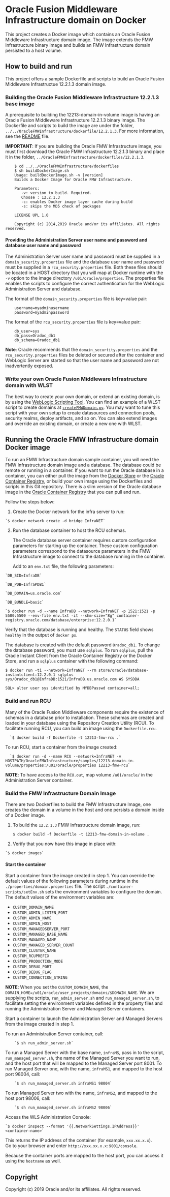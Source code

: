 Oracle Fusion Middleware Infrastructure domain on Docker
========================================================
This project creates a Docker image which contains an Oracle Fusion Middleware Infrastructure domain image. The image extends the FMW Infrastructure binary image and builds an FMW Infrastructure domain persisted to a host volume.

## How to build and run
This project offers a sample Dockerfile and scripts to build an Oracle Fusion Middleware Infrastructue 12.2.1.3 domain image.

### Building the Oracle Fusion Middleware Infrastructure 12.2.1.3 base image
A prerequisite to building the 12213-domain-in-volume image is having an Oracle Fusion Middleware Infrastructure 12.2.1.3 binary image. The Dockerfile and scripts to build the image are under the folder, `../../OracleFMWInfrastructure/dockerfile/12.2.1.3`. For more information, see the [README](../../OracleFMWInfrastructure/README.md) file.

**IMPORTANT**: If you are building the Oracle FMW Infrastructure image, you must first download the Oracle FMW Infrastructure 12.2.1.3 binary and place it in the folder, `../OracleFMWInfrastructure/dockerfiles/12.2.1.3`.

        $ cd ../../OracleFMWInfrastructure/dockerfiles
        $ sh buildDockerImage.sh
        Usage: buildDockerImage.sh -v [version]
        Builds a Docker Image for Oracle FMW Infrastructure.

        Parameters:
           -v: version to build. Required.
           Choose : 12.2.1.3
           -c: enables Docker image layer cache during build
           -s: skips the MD5 check of packages

        LICENSE UPL 1.0

        Copyright (c) 2014,2019 Oracle and/or its affiliates. All rights reserved.

#### Providing the Administration Server user name and password and database user name and password
The Administration Server user name and password must be supplied in a `domain_security.properties` file and the database user name and password must be supplied in a `rcu_security.properties` file. Both these files should be located in a HOST directory that you will map at Docker runtime with the `-v` option to the image directory `/u01/oracle/properties`. The properties file enables the scripts to configure the correct authentication for the WebLogic Administration Server and database.

The format of the `domain_security.properties` file is key=value pair:

        username=myadminusername
        password=myadminpassword

The format of the `rcu_security.properties` file is key=value pair:

        db_user=sys
        db_pass=Oradoc_db1
        db_schema=Oradoc_db1

**Note**: Oracle recommends that the `domain_securtity.properties` and the `rcu_security.properties` files be deleted or secured after the container and WebLogic Server are started so that the user name and password are not inadvertently exposed.

### Write your own Oracle Fusion Middleware Infrastructure domain with WLST
The best way to create your own domain, or extend an existing domain, is by using the [WebLogic Scripting Tool](https://docs.oracle.com/middleware/1221/cross/wlsttasks.htm). You can find an example of a WLST script to create domains at [`createFMWDomain.py`](samples/12213-domain-in-volume/container-scripts/createFMWDomain.py). You may want to tune this script with your own setup to create datasources and connection pools, security realms, deploy artifacts, and so on. You can also extend images and override an existing domain, or create a new one with WLST.

## Running the Oracle FMW Infrastructure domain Docker image
To run an FMW Infrastructure domain sample container, you will need the FMW Infrastructure domain image and a database. The database could be remote or running in a container. If you want to run the Oracle database in a container, you can either pull the image from the [Docker Store](https://store.docker.com/images/oracle-database-enterprise-edition) or the [Oracle Container Registry](https://container-registry.oracle.com), or build your own image using the Dockerfiles and scripts in this Git repository. There is a slim version of the Oracle database image in the [Oracle Container Registry](https://container-registry.oracle.com) that you can pull and run.

Follow the steps below:

  1. Create the Docker network for the infra server to run:

	`$ docker network create -d bridge InfraNET`

  2. Run the database container to host the RCU schemas.

     The Oracle database server container requires custom configuration parameters for starting up the container. These custom configuration parameters correspond to the datasource parameters in the FMW Infrastructure image to connect to the database running in the container.

     Add to an `env.txt` file, the following parameters:

	`DB_SID=InfraDB`

	`DB_PDB=InfraPDB1`

	`DB_DOMAIN=us.oracle.com`

	`DB_BUNDLE=basic`

	`$ docker run -d --name InfraDB --network=InfraNET -p 1521:1521 -p 5500:5500 --env-file env.txt -it --shm-size="8g" container-registry.oracle.com/database/enterprise:12.2.0.1`


Verify that the database is running and healthy. The `STATUS` field shows `healthy` in the output of `docker ps`.

The database is created with the default password `Oradoc_db1`. To change the database password, you must use `sqlplus`.  To run `sqlplus`, pull the Oracle Instant Client from the Oracle Container Registry or the Docker Store, and run a `sqlplus` container with the following command:

	$ docker run -ti --network=InfraNET --rm store/oracle/database-instantclient:12.2.0.1 sqlplus sys/Oradoc_db1@InfraDB:1521/InfraDB.us.oracle.com AS SYSDBA

	SQL> alter user sys identified by MYDBPasswd container=all;

### Build and run RCU
Many of the Oracle Fusion Middleware components require the existence of schemas in a database prior to installation. These schemas are created and loaded in your database using the Repository Creation Utility (RCU). To facilitate running RCU, you can build an image using the `Dockerfile.rcu`.

      `$ docker build -f Dockerfile -t 12213-fmw-rcu .`

To run RCU, start a container from the image created:

      `$ docker run -d --name RCU --network=InfraNET -v HOSTPATH/OracleFMWInfrastructure/samples/12213-domain-in-volume/properties:/u01/oracle/properties 12213-fmw-rcu`

**NOTE**: To have access to the `RCU.out`, map volume `/u01/oracle/` in the Administration Server container.

### Build the FMW Infrastructure Domain Image
There are two Dockerfiles to build the FMW Infrastructure Image, one creates the domain in a volume in the host and one persists a domain inside of a Docker image.

  1. To build the `12.2.1.3` FMW Infrastructure domain image, run:

        `$ docker build -f Dockerfile -t 12213-fmw-domain-in-volume .`

  2. Verify that you now have this image in place with:

	`$ docker images`

#### Start the container
Start a container from the image created in step 1.
You can override the default values of the following parameters during runtime in the `./properties/domain.properties` file. The script `./container-scripts/setEnv.sh` sets the environment variables to configure the domain. The default values of the environment variables are:

* `CUSTOM_DOMAIN_NAME`
* `CUSTOM_ADMIN_LISTEN_PORT`
* `CUSTOM_ADMIN_NAME`
* `CUSTOM_ADMIN_HOST`
* `CUSTOM_MANAGEDSERVER_PORT`
* `CUSTOM_MANAGED_BASE_NAME`
* `CUSTOM_MANAGED_NAME`
* `CUSTOM_MANAGED_SERVER_COUNT`
* `CUSTOM_CLUSTER_NAME`
* `CUSTOM_RCUPREFIX`
* `CUSTOM_PRODUCTION_MODE`
* `CUSTOM_DEBUG_PORT`
* `CUSTOM_DEBUG_FLAG`
* `CUSTOM_CONNECTION_STRING`

**NOTE**: When you set the `CUSTOM_DOMAIN_NAME`, the `DOMAIN_HOME=/u01/oracle/user_projects/domains/$DOMAIN_NAME`.
We are supplying the scripts, `run_admin_server.sh` and `run_managed_server.sh`, to facilitate setting the environment variables defined in the property files and running the Administration Server and Managed Server containers.

  Start a container to launch the Administration Server and Managed Servers from the image created in step 1.

  To run an Administration Server container, call:

        `$ sh run_admin_server.sh`


  To run a Managed Server with the base name, `infraMS`, pass in to the script, `run_managed_server.sh`, the name of the Managed Server you want to run, and the host port that will be mapped to the Managed Server port 8001. To run Managed Server one, with the name, `infraMS1`, and mapped to the host port 98004, call:

        `$ sh run_managed_server.sh infraMS1 98004`

 To run Managed Server two with the name, `infraMS2`, and mapped to the host port 98006, call:

        `$ sh run_managed_server.sh infraMS2 98006`

  Access the WLS Administration Console:

	`$ docker inspect --format '{{.NetworkSettings.IPAddress}}' <container-name>`

This returns the IP address of the container (for example, `xxx.xx.x.x`).  
Go to your browser and enter `http://xxx.xx.x.x:9001/console`.

Because the container ports are mapped to the host port, you can access it using the `hostname` as well.


## Copyright
Copyright (c) 2019 Oracle and/or its affiliates. All rights reserved.
